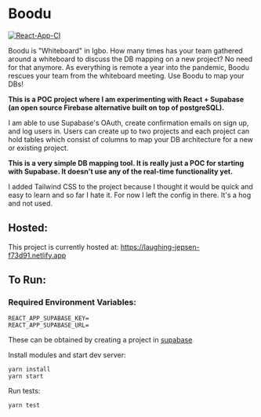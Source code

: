 # Boodu

[![React-App-CI](https://github.com/mwolfhoffman/react-jack/actions/workflows/main.yml/badge.svg?branch=master)](https://github.com/mwolfhoffman/boodu/actions/workflows/main.yml)

Boodu is "Whiteboard" in Igbo. How many times has your team gathered around a whiteboard to discuss the DB mapping on a new project? No need for that anymore. As everything is remote a year into the pandemic, Boodu rescues your team from the whiteboard meeting. Use Boodu to map your DBs!

**This is a POC project where I am experimenting with React + Supabase (an open source Firebase alternative built on top of postgreSQL).**

I am able to use Supabase's OAuth, create confirmation emails on sign up, and log users in. Users can create up to two projects and each project can hold tables which consist of columns to map your DB architecture for a new or existing project.

**This is a very simple DB mapping tool. It is really just a POC for starting with Supabase. It doesn't use any of the real-time functionality yet.**

I added Tailwind CSS to the project because I thought it would be quick and easy to learn and so far I hate it. For now I left the config in there. It's a hog and not used. 

## Hosted:

This project is currently hosted at: https://laughing-jepsen-f73d91.netlify.app

## To Run: 

### Required Environment Variables: 
```
REACT_APP_SUPABASE_KEY=
REACT_APP_SUPABASE_URL=
```
These can be obtained by creating a project in [supabase](https://supbase.io)


Install modules and start dev server: 
```
yarn install
yarn start
```

Run tests:
```
yarn test
```
